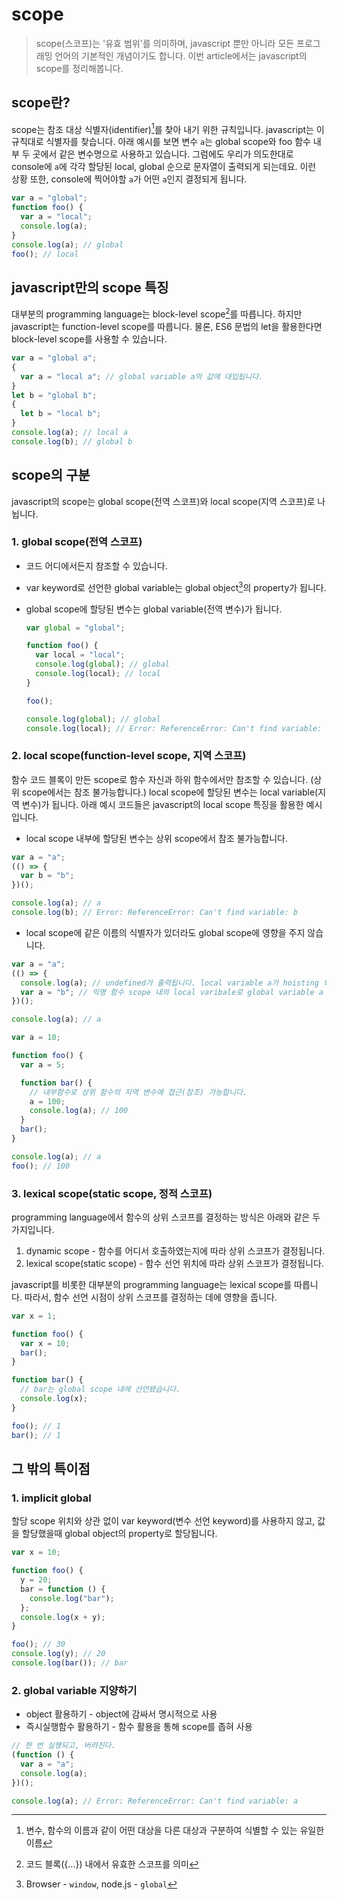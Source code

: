 # scope

> scope(스코프)는 '유효 범위'를 의미하며, javascript 뿐만 아니라 모든 프로그래밍 언어의 기본적인 개념이기도 합니다.
> 이번 article에서는 javascript의 scope를 정리해봅니다.

## scope란?

scope는 참조 대상 식별자(identifier)[^1]를 찾아 내기 위한 규칙입니다. javascript는 이 규칙대로 식별자를 찾습니다.
아래 예시를 보면 변수 `a`는 global scope와 foo 함수 내부 두 곳에서 같은 변수명으로 사용하고 있습니다. 그럼에도 우리가 의도한대로 console에 `a`에 각각 할당된 local, global 순으로 문자열이 출력되게 되는데요. 이런 상황 또한, console에 찍어야할 `a`가 어떤 `a`인지 결정되게 됩니다.

```javascript
var a = "global";
function foo() {
  var a = "local";
  console.log(a);
}
console.log(a); // global
foo(); // local
```

## javascript만의 scope 특징

대부분의 programming language는 block-level scope[^2]를 따릅니다.
하지만 javascript는 function-level scope를 따릅니다. 물론, ES6 문법의 let을 활용한다면 block-level scope를 사용할 수 있습니다.

```javascript
var a = "global a";
{
  var a = "local a"; // global variable a의 값에 대입됩니다.
}
let b = "global b";
{
  let b = "local b";
}
console.log(a); // local a
console.log(b); // global b
```

## scope의 구분

javascript의 scope는 global scope(전역 스코프)와 local scope(지역 스코프)로 나뉩니다.

### 1. global scope(전역 스코프)

- 코드 어디에서든지 참조할 수 있습니다.
- var keyword로 선언한 global variable는 global object[^3]의 property가 됩니다.
- global scope에 할당된 변수는 global variable(전역 변수)가 됩니다.

  ```javascript
  var global = "global";

  function foo() {
    var local = "local";
    console.log(global); // global
    console.log(local); // local
  }

  foo();

  console.log(global); // global
  console.log(local); // Error: ReferenceError: Can't find variable: local
  ```

### 2. local scope(function-level scope, 지역 스코프)

함수 코드 블록이 만든 scope로 함수 자신과 하위 함수에서만 참조할 수 있습니다. (상위 scope에서는 참조 불가능합니다.)
local scope에 할당된 변수는 local variable(지역 변수)가 됩니다.
아래 예시 코드들은 javascript의 local scope 특징을 활용한 예시입니다.

- local scope 내부에 할당된 변수는 상위 scope에서 참조 불가능합니다.

```javascript
var a = "a";
(() => {
  var b = "b";
})();

console.log(a); // a
console.log(b); // Error: ReferenceError: Can't find variable: b
```

- local scope에 같은 이름의 식별자가 있더라도 global scope에 영향을 주지 않습니다.

```javascript
var a = "a";
(() => {
  console.log(a); // undefined가 출력됩니다. local variable a가 hoisting 되기 때문입니다. 만약 local variable a가 아닌 b라는 이름으로 사용했다면 global variable a가 찍히게 됩니다.
  var a = "b"; // 익명 함수 scope 내의 local varibale로 global variable a 값에 변화를 주지 않습니다.
})();

console.log(a); // a
```

```javascript
var a = 10;

function foo() {
  var a = 5;

  function bar() {
    // 내부함수로 상위 함수의 지역 변수에 접근(참조) 가능합니다.
    a = 100;
    console.log(a); // 100
  }
  bar();
}

console.log(a); // a
foo(); // 100
```

### 3. lexical scope(static scope, 정적 스코프)

programming language에서 함수의 상위 스코프를 결정하는 방식은 아래와 같은 두 가지입니다.

1. dynamic scope - 함수를 어디서 호출하였는지에 따라 상위 스코프가 결정됩니다.
2. lexical scope(static scope) - 함수 선언 위치에 따라 상위 스코프가 결정됩니다.

javascript를 비롯한 대부분의 programming language는 lexical scope를 따릅니다.
따라서, 함수 선언 시점이 상위 스코프를 결정하는 데에 영향을 줍니다.

```javascript
var x = 1;

function foo() {
  var x = 10;
  bar();
}

function bar() {
  // bar는 global scope 내에 선언됐습니다.
  console.log(x);
}

foo(); // 1
bar(); // 1
```

## 그 밖의 특이점

### 1. implicit global

할당 scope 위치와 상관 없이 var keyword(변수 선언 keyword)를 사용하지 않고, 값을 할당했을때 global object의 property로 할당됩니다.

```javascript
var x = 10;

function foo() {
  y = 20;
  bar = function () {
    console.log("bar");
  };
  console.log(x + y);
}

foo(); // 30
console.log(y); // 20
console.log(bar()); // bar
```

### 2. global variable 지양하기

- object 활용하기 - object에 감싸서 명시적으로 사용
- 즉시실행함수 활용하기 - 함수 활용을 통해 scope를 좁혀 사용

```javascript
// 한 번 실행되고, 버려진다.
(function () {
  var a = "a";
  console.log(a);
})();

console.log(a); // Error: ReferenceError: Can't find variable: a
```

[^1]: 변수, 함수의 이름과 같이 어떤 대상을 다른 대상과 구분하여 식별할 수 있는 유일한 이름
[^2]: 코드 블록({...}) 내에서 유효한 스코프를 의미
[^3]: Browser - `window`, node.js - `global`
